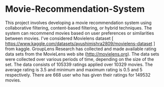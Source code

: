 # Movie-Recommendation-System
This project involves developing a movie recommendation system using collaborative filtering, content-based filtering, or hybrid techniques. 
The system can recommend movies based on user preferences or similarities between movies.
I've considered Movielens dataset [ https://www.kaggle.com/datasets/ayushimishra2809/movielens-dataset ] from kaggle.
GroupLens Research has collected and made available rating data sets from the MovieLens web site (http://movielens.org). The data sets were collected over various periods of time, depending on the size of the set.
The data consists of 105339 ratings applied over 10329 movies. The average rating is 3.5 and minimum and maximum rating is 0.5 and 5 respectively. There are 668 user who has given their ratings for 149532 movies.
